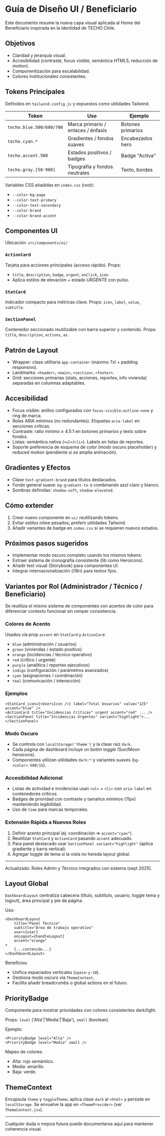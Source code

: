 # Guía de Diseño UI / Beneficiario

Este documento resume la nueva capa visual aplicada al Home del Beneficiario inspirada en la identidad de TECHO Chile.

## Objetivos
- Claridad y jerarquía visual.
- Accesibilidad (contraste, focus visible, semántica HTML5, reducción de motion).
- Componentización para escalabilidad.
- Colores institucionales consistentes.

## Tokens Principales
Definidos en `tailwind.config.js` y expuestos como utilidades Tailwind.

| Token | Uso | Ejemplo |
|-------|-----|---------|
| `techo.blue.500/600/700` | Marca primario / enlaces / énfasis | Botones primarios |
| `techo.cyan.*` | Gradientes / fondos suaves | Encabezados hero |
| `techo.accent.500` | Estados positivos / badges | Badge "Activa" |
| `techo.gray.[50-900]` | Tipografía y fondos neutrales | Texto, bordes |

Variables CSS añadidas en `index.css` (root):
- `--color-bg-page`
- `--color-text-primary`
- `--color-text-secondary`
- `--color-brand`
- `--color-brand-accent`

## Componentes UI
Ubicación: `src/components/ui/`

### `ActionCard`
Tarjeta para acciones principales (acceso rápido). Props:
- `title`, `description`, `badge`, `urgent`, `onClick`, `icon`.
- Aplica estilos de elevación + estado URGENTE con pulso.

### `StatCard`
Indicador compacto para métricas clave.
Props: `icon`, `label`, `value`, `subtitle`.

### `SectionPanel`
Contenedor seccionado reutilizable con barra superior y contenido.
Props: `title`, `description`, `actions`, `as`.

## Patrón de Layout
- Wrapper: clase utilitaria `app-container` (máximo 7xl + padding responsivo).
- Landmarks: `<header>`, `<main>`, `<section>`, `<footer>`.
- Grid: secciones primarias (stats, acciones, reportes, info vivienda) separadas en columnas adaptables.

## Accesibilidad
- Focus visible: anillos configurados con `focus-visible:outline-none` y ring de marca.
- Roles ARIA mínimos (no redundantes). Etiquetas `aria-label` en secciones críticas.
- Contraste: ratio mínimo ≥ 4.5:1 en botones primarios y texto sobre fondos.
- Listas: semántica nativa (`<ul>`/`<li>`). Labels en listas de reportes.
- Soporte preferencia de esquema de color (modo oscuro placeholder) y reduced motion (pendiente si se amplía animación).

## Gradientes y Efectos
- Clase `text-gradient-brand` para títulos destacados.
- Fondo general suave: `bg-gradient-to-b` combinando azul claro y blanco.
- Sombras definidas: `shadow-soft`, `shadow-elevated`.

## Cómo extender
1. Crear nuevo componente en `ui/` reutilizando tokens.
2. Evitar estilos inline pesados; preferir utilidades Tailwind.
3. Añadir variantes de badge en `index.css` si se requieren nuevos estados.

## Próximos pasos sugeridos
- Implementar modo oscuro completo usando los mismos tokens.
- Extraer sistema de iconografía consistente (lib como Heroicons).
- Añadir test visual (Storybook) para componentes UI.
- Integrar internacionalización (i18n) para textos fijos.

## Variantes por Rol (Administrador / Técnico / Beneficiario)

Se reutiliza el mismo sistema de componentes con acentos de color para diferenciar contexto funcional sin romper consistencia.

### Colores de Acento
Usados vía prop `accent` en `StatCard` y `ActionCard`:
- `blue` (administración / usuarios)
- `green` (viviendas / estado positivo)
- `orange` (incidencias / técnico operativo)
- `red` (crítico / urgente)
- `purple` (analítica / reportes ejecutivos)
- `indigo` (configuración / parámetros avanzados)
- `cyan` (asignaciones / coordinación)
- `teal` (comunicación / interacción)

### Ejemplos
```
<StatCard icon={<UsersIcon />} label="Total Usuarios" value="125" accent="blue" />
<ActionCard title="Incidencias Críticas" urgent accent="red" ... />
<SectionPanel title="Incidencias Urgentes" variant="highlight">...</SectionPanel>
```

### Modo Oscuro
- Se controla con `localStorage('theme')` y la clase raíz `dark`.
- Cada página de dashboard incluye un botón toggle (Sun/Moon heroicons).
- Componentes utilizan utilidades `dark:*` y variantes suaves (`bg-<color>-500/15`).

### Accesibilidad Adicional
- Listas de actividad e incidencias usan `<ul>` + `<li>` con `aria-label` en contenedores críticos.
- Badges de prioridad con contraste y tamaños mínimos (11px) manteniendo legibilidad.
- Uso de `time` para marcas temporales.

### Extensión Rápida a Nuevos Roles
1. Definir acento principal (ej: coordinación => `accent="cyan"`).
2. Reutilizar `StatCard` y `ActionCard` pasando `accent` adecuado.
3. Para panel destacado usar `SectionPanel variant="highlight"` (aplica gradiente y barra vertical).
4. Agregar toggle de tema si la vista no hereda layout global.

---
Actualizado: Roles Admin y Técnico integrados con sistema (sept 2025).

## Layout Global
`DashboardLayout` centraliza cabecera (título, subtítulo, usuario, toggle tema y logout), área principal y pie de página.

Uso:
```
<DashboardLayout
	title="Panel Técnico"
	subtitle="Área de trabajo operativo"
	user={user}
	onLogout={handleLogout}
	accent="orange"
>
	{...contenido...}
</DashboardLayout>
```

Beneficios:
- Unifica espaciados verticales (`space-y-10`).
- Gestiona modo oscuro vía `ThemeContext`.
- Facilita añadir breadcrumbs o global actions en el futuro.

## PriorityBadge
Componente para mostrar prioridades con colores consistentes dark/light.

Props: `level` ('Alta'|'Media'|'Baja'), `small` (boolean).

Ejemplo:
```
<PriorityBadge level="Alta" />
<PriorityBadge level="Media" small />
```

Mapeo de colores:
- Alta: rojo semántico.
- Media: amarillo.
- Baja: verde.

## ThemeContext
Encapsula `theme` y `toggleTheme`; aplica clase `dark` al `<html>` y persiste en `localStorage`.
Se envuelve la app en `<ThemeProvider>` (ver `ThemeContext.jsx`).

---
Cualquier duda o mejora futura puede documentarse aquí para mantener coherencia visual.
